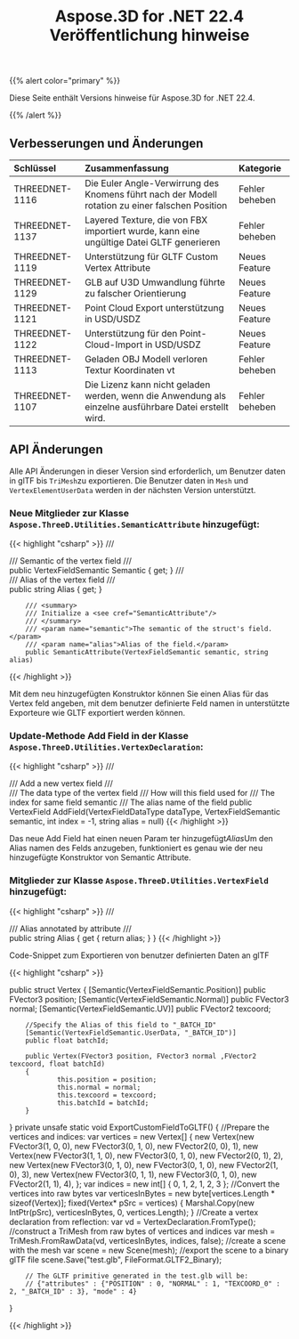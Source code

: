 ﻿---
title: Aspose.3D for .NET 22.4 Veröffentlichung hinweise
type: docs
weight: 9
url: /de/net/aspose-3d-for-net-22-4-release-notes/
description: Die Release Notes von Aspose.3D for .NET 22.4.
---
{{% alert color="primary" %}}

Diese Seite enthält Versions hinweise für Aspose.3D for .NET 22.4.

{{% /alert %}}
## **Verbesserungen und Änderungen**

|**Schlüssel**|**Zusammenfassung**|**Kategorie**|
|:- |:- |:- |
|THREEDNET-1116 |Die Euler Angle-Verwirrung des Knomens führt nach der Modell rotation zu einer falschen Position|Fehler beheben|
|THREEDNET-1137 |Layered Texture, die von FBX importiert wurde, kann eine ungültige Datei GLTF generieren|Fehler beheben|
|THREEDNET-1119 |Unterstützung für GLTF Custom Vertex Attribute|Neues Feature|
|THREEDNET-1129 |GLB auf U3D Umwandlung führte zu falscher Orientierung|Neues Feature|
|THREEDNET-1121 |Point Cloud Export unterstützung in USD/USDZ|Neues Feature|
|THREEDNET-1122 |Unterstützung für den Point-Cloud-Import in USD/USDZ|Neues Feature|
|THREEDNET-1113 |Geladen OBJ Modell verloren Textur Koordinaten vt|Fehler beheben|
|THREEDNET-1107 |Die Lizenz kann nicht geladen werden, wenn die Anwendung als einzelne ausführbare Datei erstellt wird.|Fehler beheben|


## API Änderungen ##


Alle API Änderungen in dieser Version sind erforderlich, um Benutzer daten in glTF bis `TriMesh`zu exportieren. Die Benutzer daten in `Mesh` und `VertexElementUserData` werden in der nächsten Version unterstützt.


### Neue Mitglieder zur Klasse `Aspose.ThreeD.Utilities.SemanticAttribute` hinzugefügt:

{{< highlight "csharp" >}}
        /// <summary>
        /// Semantic of the vertex field
        /// </summary>
        public VertexFieldSemantic Semantic { get; }
        /// <summary>
        /// Alias of the vertex field
        /// </summary>
        public string Alias { get; }

        /// <summary>
        /// Initialize a <see cref="SemanticAttribute"/>
        /// </summary>
        /// <param name="semantic">The semantic of the struct's field.</param>
        /// <param name="alias">Alias of the field.</param>
        public SemanticAttribute(VertexFieldSemantic semantic, string alias)
{{< /highlight >}}

Mit dem neu hinzugefügten Konstruktor können Sie einen Alias für das Vertex feld angeben, mit dem benutzer definierte Feld namen in unterstützte Exporteure wie GLTF exportiert werden können.


### Update-Methode Add Field in der Klasse `Aspose.ThreeD.Utilities.VertexDeclaration`:

{{< highlight "csharp" >}}
        /// <summary>
        /// Add a new vertex field
        /// </summary>
        /// <param name="dataType">The data type of the vertex field</param>
        /// <param name="semantic">How will this field used for</param>
        /// <param name="index">The index for same field semantic</param>
        /// <param name="alias">The alias name of the field</param>
        public VertexField AddField(VertexFieldDataType dataType, VertexFieldSemantic semantic, int index = -1, string alias = null)
{{< /highlight >}}

Das neue Add Field hat einen neuen Param ter hinzugefügt*Alias*Um den Alias namen des Felds anzugeben, funktioniert es genau wie der neu hinzugefügte Konstruktor von Semantic Attribute.


### Mitglieder zur Klasse `Aspose.ThreeD.Utilities.VertexField` hinzugefügt:

{{< highlight "csharp" >}}
        /// <summary>
        /// Alias annotated by attribute <see cref="SemanticAttribute"/>
        /// </summary>
        public string Alias { get { return alias; } }
{{< /highlight >}}




Code-Snippet zum Exportieren von benutzer definierten Daten an glTF

{{< highlight "csharp" >}}

public struct Vertex
{
        [Semantic(VertexFieldSemantic.Position)]
        public FVector3 position;
        [Semantic(VertexFieldSemantic.Normal)]
        public FVector3 normal;
        [Semantic(VertexFieldSemantic.UV)]
        public FVector2 texcoord;

        //Specify the Alias of this field to "_BATCH_ID"
        [Semantic(VertexFieldSemantic.UserData, "_BATCH_ID")]
        public float batchId;

        public Vertex(FVector3 position, FVector3 normal ,FVector2 texcoord, float batchId)
        {
                this.position = position;
                this.normal = normal;
                this.texcoord = texcoord;
                this.batchId = batchId;
        }
}
private unsafe static void ExportCustomFieldToGLTF()
{
        //Prepare the vertices and indices:
        var vertices = new Vertex[]
        {
                new Vertex(new FVector3(1, 0, 0), new FVector3(0, 1, 0), new FVector2(0, 0), 1),
                new Vertex(new FVector3(1, 1, 0), new FVector3(0, 1, 0), new FVector2(0, 1), 2),
                new Vertex(new FVector3(0, 1, 0), new FVector3(0, 1, 0), new FVector2(1, 0), 3),
                new Vertex(new FVector3(0, 1, 1), new FVector3(0, 1, 0), new FVector2(1, 1), 4),
        };
        var indices = new int[]
        {
                0, 1, 2,
                1, 2, 3
        };
        //Convert the vertices into raw bytes
        var verticesInBytes = new byte[vertices.Length * sizeof(Vertex)];
        fixed(Vertex* pSrc = vertices)
        {
                Marshal.Copy(new IntPtr(pSrc), verticesInBytes, 0, vertices.Length);
        }
        //Create a vertex declaration from reflection:
        var vd = VertexDeclaration.FromType<Vertex>();
        //construct a TriMesh from raw bytes of vertices and indices
        var mesh = TriMesh.FromRawData(vd, verticesInBytes, indices, false);
        //create a scene with the mesh
        var scene = new Scene(mesh);
        //export the scene to a binary glTF file
        scene.Save("test.glb", FileFormat.GLTF2_Binary);

        // The GLTF primitive generated in the test.glb will be:
        // {"attributes" : {"POSITION" : 0, "NORMAL" : 1, "TEXCOORD_0" : 2, "_BATCH_ID" : 3}, "mode" : 4}
}



{{< /highlight >}}

